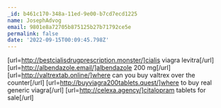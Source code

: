 ```yaml
---
_id: b461c170-348a-11ed-9e00-b7cd7ecd1225
name: JosephAdvog
email: 9801e8a72705b875125b27b71792ce5e
permalink: false
date: '2022-09-15T00:09:45.798Z'
---
```

[url=http://bestcialisdrugprescription.monster/]cialis viagra levitra[/url] [url=http://albendazole.email/]albendazole 200 mg[/url] [url=http://valtrextab.online/]where can you buy valtrex over the counter[/url] [url=http://buyviagra200tablets.quest/]where to buy real generic viagra[/url] [url=http://celexa.agency/]citalopram tablets for sale[/url]
